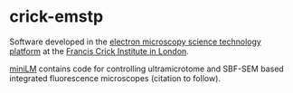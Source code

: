 # crick-emstp

Software developed in the [electron microscopy science technology platform](https://www.crick.ac.uk/research/science-technology-platforms/electron-microscopy/) at the [Francis Crick Institute in London](https://www.crick.ac.uk/).

[miniLM](miniLM) contains code for controlling ultramicrotome and SBF-SEM based integrated fluorescence microscopes (citation to follow).
